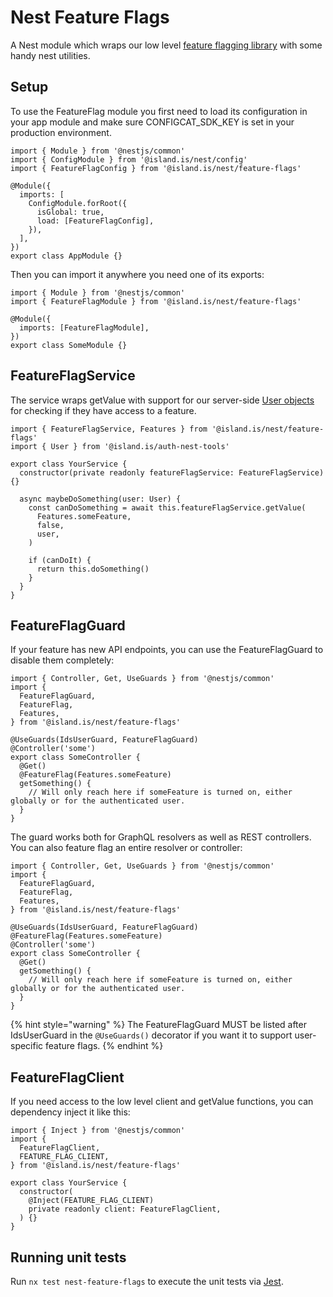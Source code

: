 <!-- gitbook-navigation: "Feature Flags" -->

# Nest Feature Flags

A Nest module which wraps our low level [feature flagging library](../../feature-flags/README.md) with some handy nest utilities.

## Setup

To use the FeatureFlag module you first need to load its configuration in your app module and make sure CONFIGCAT_SDK_KEY is set in your production environment.

```tsx
import { Module } from '@nestjs/common'
import { ConfigModule } from '@island.is/nest/config'
import { FeatureFlagConfig } from '@island.is/nest/feature-flags'

@Module({
  imports: [
    ConfigModule.forRoot({
      isGlobal: true,
      load: [FeatureFlagConfig],
    }),
  ],
})
export class AppModule {}
```

Then you can import it anywhere you need one of its exports:

```tsx
import { Module } from '@nestjs/common'
import { FeatureFlagModule } from '@island.is/nest/feature-flags'

@Module({
  imports: [FeatureFlagModule],
})
export class SomeModule {}
```

## FeatureFlagService

The service wraps getValue with support for our server-side [User objects](../../auth-nest-tools/README.md) for checking if they have access to a feature.

```tsx
import { FeatureFlagService, Features } from '@island.is/nest/feature-flags'
import { User } from '@island.is/auth-nest-tools'

export class YourService {
  constructor(private readonly featureFlagService: FeatureFlagService) {}

  async maybeDoSomething(user: User) {
    const canDoSomething = await this.featureFlagService.getValue(
      Features.someFeature,
      false,
      user,
    )

    if (canDoIt) {
      return this.doSomething()
    }
  }
}
```

## FeatureFlagGuard

If your feature has new API endpoints, you can use the FeatureFlagGuard to disable them completely:

```tsx
import { Controller, Get, UseGuards } from '@nestjs/common'
import {
  FeatureFlagGuard,
  FeatureFlag,
  Features,
} from '@island.is/nest/feature-flags'

@UseGuards(IdsUserGuard, FeatureFlagGuard)
@Controller('some')
export class SomeController {
  @Get()
  @FeatureFlag(Features.someFeature)
  getSomething() {
    // Will only reach here if someFeature is turned on, either globally or for the authenticated user.
  }
}
```

The guard works both for GraphQL resolvers as well as REST controllers. You can also feature flag an entire resolver or controller:

```tsx
import { Controller, Get, UseGuards } from '@nestjs/common'
import {
  FeatureFlagGuard,
  FeatureFlag,
  Features,
} from '@island.is/nest/feature-flags'

@UseGuards(IdsUserGuard, FeatureFlagGuard)
@FeatureFlag(Features.someFeature)
@Controller('some')
export class SomeController {
  @Get()
  getSomething() {
    // Will only reach here if someFeature is turned on, either globally or for the authenticated user.
  }
}
```

{% hint style="warning" %}
The FeatureFlagGuard MUST be listed after IdsUserGuard in the `@UseGuards()` decorator if you want it to support user-specific feature flags.
{% endhint %}

## FeatureFlagClient

If you need access to the low level client and getValue functions, you can dependency inject it like this:

```tsx
import { Inject } from '@nestjs/common'
import {
  FeatureFlagClient,
  FEATURE_FLAG_CLIENT,
} from '@island.is/nest/feature-flags'

export class YourService {
  constructor(
    @Inject(FEATURE_FLAG_CLIENT)
    private readonly client: FeatureFlagClient,
  ) {}
}
```

## Running unit tests

Run `nx test nest-feature-flags` to execute the unit tests via [Jest](https://jestjs.io).
